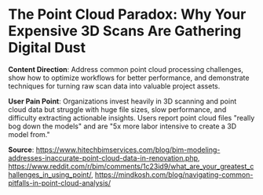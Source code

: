 # The Point Cloud Paradox: Why Your Expensive 3D Scans Are Gathering Digital Dust

**Content Direction**: Address common point cloud processing challenges, show how to optimize workflows for better performance, and demonstrate techniques for turning raw scan data into valuable project assets.

**User Pain Point**: Organizations invest heavily in 3D scanning and point cloud data but struggle with huge file sizes, slow performance, and difficulty extracting actionable insights. Users report point cloud files "really bog down the models" and are "5x more labor intensive to create a 3D model from."

**Source**: https://www.hitechbimservices.com/blog/bim-modeling-addresses-inaccurate-point-cloud-data-in-renovation.php, https://www.reddit.com/r/bim/comments/1c23id9/what_are_your_greatest_challenges_in_using_point/, https://mindkosh.com/blog/navigating-common-pitfalls-in-point-cloud-analysis/
